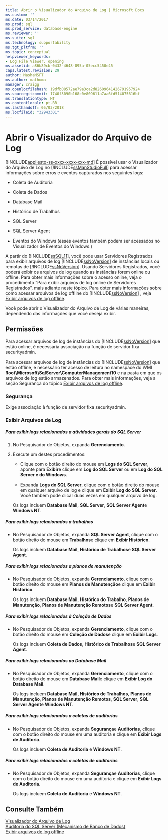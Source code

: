 ```yaml
---
title: Abrir o Visualizador do Arquivo de Log | Microsoft Docs
ms.custom: ''
ms.date: 03/14/2017
ms.prod: sql
ms.prod_service: database-engine
ms.reviewer: ''
ms.suite: sql
ms.technology: supportability
ms.tgt_pltfrm: ''
ms.topic: conceptual
helpviewer_keywords:
- Log File Viewer, opening
ms.assetid: a86b89cb-0432-4648-895a-05ecc5450e45
caps.latest.revision: 29
author: MashaMSFT
ms.author: mathoma
manager: craigg
ms.openlocfilehash: 19dfb08572ae79a3ca2d82609641426791957924
ms.sourcegitcommit: 1740f3090b168c0e809611a7aa6fd514075616bf
ms.translationtype: HT
ms.contentlocale: pt-BR
ms.lasthandoff: 05/03/2018
ms.locfileid: "32943301"
---
```

# <a name="open-log-file-viewer"></a>Abrir o Visualizador do Arquivo de Log
[!INCLUDE[appliesto-ss-xxxx-xxxx-xxx-md](../../includes/appliesto-ss-xxxx-xxxx-xxx-md.md)]
  É possível usar o Visualizador do Arquivo de Log no [!INCLUDE[ssManStudioFull](../../includes/ssmanstudiofull-md.md)] para acessar informações sobre erros e eventos capturados nos seguintes logs:  
  
-   Coleta de Auditoria  
  
-   Coleta de Dados  
  
-   Database Mail  
  
-   Histórico de Trabalhos  
  
-   SQL Server  
  
-   SQL Server Agent  
  
-   Eventos do Windows (esses eventos também podem ser acessados no Visualizador de Eventos do Windows.)  
  
 A partir do [!INCLUDE[ssSQL11](../../includes/sssql11-md.md)], você pode usar Servidores Registrados para exibir arquivos de log [!INCLUDE[ssNoVersion](../../includes/ssnoversion-md.md)] de instâncias locais ou remotas de [!INCLUDE[ssNoVersion](../../includes/ssnoversion-md.md)]. Usando Servidores Registrados, você poderá exibir os arquivos de log quando as instâncias forem online ou offline. Para obter mais informações sobre o acesso online, veja o procedimento “Para exibir arquivos de log online de Servidores Registrados”, mais adiante neste tópico. Para obter mais informações sobre como acessar arquivos de log offline do [!INCLUDE[ssNoVersion](../../includes/ssnoversion-md.md)] , veja [Exibir arquivos de log offline](../../relational-databases/logs/view-offline-log-files.md).  
  
 Você pode abrir o Visualizador do Arquivo de Log de várias maneiras, dependendo das informações que você deseja exibir.  
  
##  <a name="BeforeYouBegin"></a> Permissões  
 Para acessar arquivos de log de instâncias do [!INCLUDE[ssNoVersion](../../includes/ssnoversion-md.md)] que estão online, é necessária associação na função de servidor fixa securityadmin.  
  
 Para acessar arquivos de log de instâncias do [!INCLUDE[ssNoVersion](../../includes/ssnoversion-md.md)] que estão offline, é necessário ter acesso de leitura no namespace do WMI **Root\Microsoft\SqlServer\ComputerManagement10** e na pasta em que os arquivos de log estão armazenados. Para obter mais informações, veja a seção Segurança do tópico [Exibir arquivos de log offline](../../relational-databases/logs/view-offline-log-files.md).  
  
### <a name="security"></a>Segurança  
 Exige associação à função de servidor fixa securityadmin.  
  
### <a name="view-log-files"></a>Exibir Arquivos de Log  
  
##### <a name="to-view-logs-that-are-related-to-general-sql-server-activity"></a>Para exibir logs relacionados a atividades gerais do SQL Server  
  
1.  No Pesquisador de Objetos, expanda **Gerenciamento**.  
  
2.  Execute um destes procedimentos:  
  
    -   Clique com o botão direito do mouse em **Logs do SQL Server**, aponte para **Exibir**e clique em **Log do SQL Server** ou em **Log do SQL Server e do Windows**.  
  
    -   Expanda **Logs do SQL Server**, clique com o botão direito do mouse em qualquer arquivo de log e clique em **Exibir Log do SQL Server**. Você também pode clicar duas vezes em qualquer arquivo de log.  
  
     Os logs incluem **Database Mail**, **SQL Server**, **SQL Server Agent**e **Windows NT**.  
  
##### <a name="to-view-logs-that-are-related-to-jobs"></a>Para exibir logs relacionados a trabalhos  
  
-   No Pesquisador de Objetos, expanda **SQL Server Agent**, clique com o botão direito do mouse em **Trabalhos**e clique em **Exibir Histórico**.  
  
     Os logs incluem **Database Mail**, **Histórico de Trabalhos**e **SQL Server Agent**.  
  
##### <a name="to-view-logs-that-are-related-to-maintenance-plans"></a>Para exibir logs relacionados a planos de manutenção  
  
-   No Pesquisador de Objetos, expanda **Gerenciamento**, clique com o botão direito do mouse em **Planos de Manutenção**e clique em **Exibir Histórico**.  
  
     Os logs incluem **Database Mail**, **Histórico do Trabalho**, **Planos de Manutenção**, **Planos de Manutenção Remotos**e **SQL Server Agent**.  
  
##### <a name="to-view-logs-that-are-related-to-data-collection"></a>Para exibir logs relacionados à Coleção de Dados  
  
-   No Pesquisador de Objetos, expanda **Gerenciamento**, clique com o botão direito do mouse em **Coleção de Dados**e clique em **Exibir Logs**.  
  
     Os logs incluem **Coleta de Dados**, **Histórico de Trabalhos**e **SQL Server Agent**.  
  
##### <a name="to-view-logs-that-are-related-to-database-mail"></a>Para exibir logs relacionados ao Database Mail  
  
-   No Pesquisador de Objetos, expanda **Gerenciamento**, clique com o botão direito do mouse em **Database Mail**e clique em **Exibir Log do Database Mail**.  
  
     Os logs incluem **Database Mail, Histórico de Trabalhos**, **Planos de Manutenção**, **Planos de Manutenção Remotos**, **SQL Server**, **SQL Server Agent**e **Windows NT**.  
  
##### <a name="to-view-logs-that-are-related-to-audits-collections"></a>Para exibir logs relacionados a coletas de auditorias  
  
-   No Pesquisador de Objetos, expanda **Segurança**e **Auditorias**, clique com o botão direito do mouse em uma auditoria e clique em **Exibir Logs de Auditoria**.  
  
     Os logs incluem **Coleta de Auditoria** e **Windows NT**.  
  
##### <a name="to-view-logs-that-are-related-to-audits-collections"></a>Para exibir logs relacionados a coletas de auditorias  
  
-   No Pesquisador de Objetos, expanda **Segurança**e **Auditorias**, clique com o botão direito do mouse em uma auditoria e clique em **Exibir Logs de Auditoria**.  
  
     Os logs incluem **Coleta de Auditoria** e **Windows NT**.  
  
## <a name="see-also"></a>Consulte Também  
 [Visualizador do Arquivo de Log](../../relational-databases/logs/log-file-viewer.md)   
 [Auditoria do SQL Server &#40;Mecanismo de Banco de Dados&#41;](../../relational-databases/security/auditing/sql-server-audit-database-engine.md)   
 [Exibir arquivos de log offline](../../relational-databases/logs/view-offline-log-files.md)  
  
  
